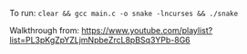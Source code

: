 To run: `clear && gcc main.c -o snake -lncurses && ./snake`

Walkthrough from: https://www.youtube.com/playlist?list=PL3pKgZpYZLjmNpbeZrcL8pBSq3YPb-8G6